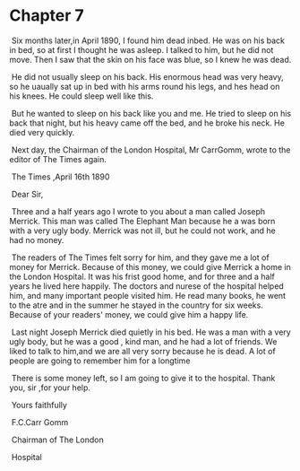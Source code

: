 # Chapter 7

​	Six months later,in April 1890, I found him dead inbed. He was on his back in bed, so at first I thought he was asleep. I talked to him, but he did not move. Then I saw that the skin on his face was blue, so I knew he was dead.

​	He did not usually sleep on his back. His enormous head was very heavy, so he uaually sat up in bed with his arms round his legs, and hes head on his knees. He could sleep well like this.

​	But he wanted to sleep on his back like you and me. He tried to sleep on his back that night, but his heavy came off the bed, and he broke his neck. He died very quickly.

​	Next day, the Chairman of  the London Hospital, Mr CarrGomm, wrote to the editor of The Times again.

​	The Times ,April 16th 1890

​	Dear Sir,

​	Three and a half years ago I wrote to you about a man called Joseph Merrick. This man was called The Elephant Man because he a was born with a very ugly body. Merrick was not ill, but he could not work, and he had no money.

​	The readers of The Times felt sorry for him, and they gave me a lot of  money for Merrick. Because of this money, we could give Merrick a home in the London Hospital. It was his frist good home, and for three and a half years he lived here happily. The doctors and nurese of the hospital helped him, and many important people visited him. He read many books, he went to the atre and in the summer he stayed in the country for six weeks. Because of your readers' money, we could give him a happy life.

​	Last night Joseph Merrick died quietly in his bed. He was a man with a very ugly body, but he was a good , kind man, and he had a lot of friends. We liked to talk to him,and we are all very sorry because he is dead. A lot of people are going to remember him for a longtime

​	There is some money left, so I am going to give it to  the hospital. Thank you, sir ,for your help.

​	Yours faithfully

​	F.C.Carr Gomm

​	Chairman of The London

​	Hospital